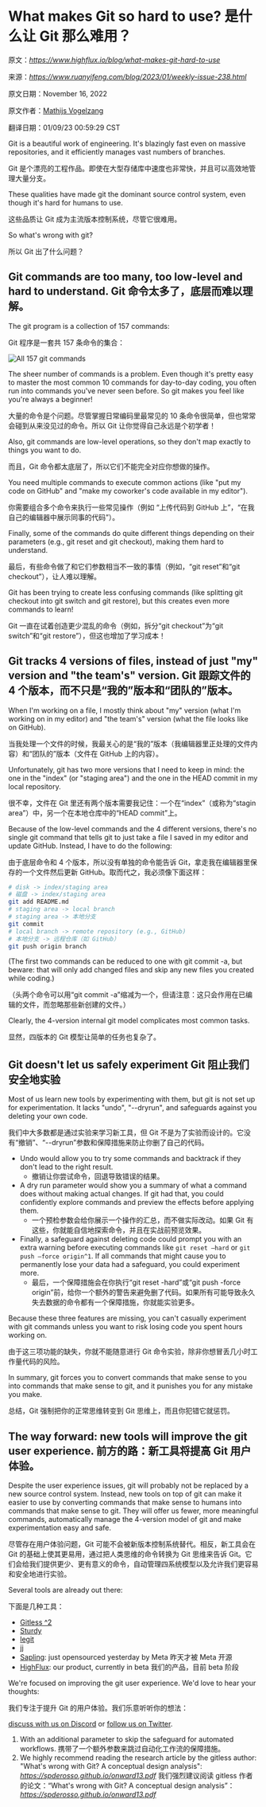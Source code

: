 # What makes Git so hard to use? 是什么让 Git 那么难用？

原文：*https://www.highflux.io/blog/what-makes-git-hard-to-use*

来源：*‌https://www.ruanyifeng.com/blog/2023/01/weekly-issue-238.html*

原文日期：November 16, 2022

原文作者：[Mathijs Vogelzang](https://github.com/mathijs81)

翻译日期：01/09/23 00:59:29 CST

Git is a beautiful work of engineering. It's blazingly fast even on massive repositories, and it efficiently manages vast numbers of branches.

Git 是个漂亮的工程作品。即使在大型存储库中速度也非常快，并且可以高效地管理大量分支。

These qualities have made git the dominant source control system, even though it's hard for humans to use.

这些品质让 Git 成为主流版本控制系统，尽管它很难用。

So what's wrong with git?

所以 Git 出了什么问题？

## Git commands are too many, too low-level and hard to understand. Git 命令太多了，底层而难以理解。

The git program is a collection of 157 commands:

Git 程序是一套共 157 条命令的集合：

<!-- ![All 157 git commands](https://p6-juejin.byteimg.com/tos-cn-i-k3u1fbpfcp/40d50375dec942369b1a9645b5052c29~tplv-k3u1fbpfcp-watermark.image?) -->

<img src="git-commands.png" style="max-width:100%;" title="All 157 git commands" />

The sheer number of commands is a problem. Even though it's pretty easy to master the most common 10 commands for day-to-day coding, you often run into commands you've never seen before. So git makes you feel like you're always a beginner!

大量的命令是个问题。尽管掌握日常编码里最常见的 10 条命令很简单，但也常常会碰到从来没见过的命令。所以 Git 让你觉得自己永远是个初学者！

Also, git commands are low-level operations, so they don't map exactly to things you want to do.

而且，Git 命令都太底层了，所以它们不能完全对应你想做的操作。

You need multiple commands to execute common actions (like "put my code on GitHub" and "make my coworker's code available in my editor").

你需要组合多个命令来执行一些常见操作（例如 “上传代码到 GitHub 上”，“在我自己的编辑器中展示同事的代码”）。

Finally, some of the commands do quite different things depending on their parameters (e.g., git reset and git checkout), making them hard to understand.

最后，有些命令做了和它们参数相当不一致的事情（例如，“git reset”和“git checkout”），让人难以理解。

Git has been trying to create less confusing commands (like splitting git checkout into git switch and git restore), but this creates even more commands to learn!

Git 一直在试着创造更少混乱的命令（例如，拆分“git checkout”为“git switch”和“git restore”），但这也增加了学习成本！

## Git tracks 4 versions of files, instead of just "my" version and "the team's" version. Git 跟踪文件的 4 个版本，而不只是“我的”版本和“团队的”版本。

When I'm working on a file, I mostly think about "my" version (what I'm working on in my editor) and "the team's" version (what the file looks like on GitHub).

当我处理一个文件的时候，我最关心的是“我的”版本（我编辑器里正处理的文件内容）和“团队的”版本（文件在 GitHub 上的内容）。

Unfortunately, git has two more versions that I need to keep in mind: the one in the "index" (or "staging area") and the one in the HEAD commit in my local repository.

很不幸，文件在 Git 里还有两个版本需要我记住：一个在“index”（或称为“stagin area”）中，另一个在本地仓库中的“HEAD commit”上。

Because of the low-level commands and the 4 different versions, there's no single git command that tells git to just take a file I saved in my editor and update GitHub. Instead, I have to do the following:

由于底层命令和 4 个版本，所以没有单独的命令能告诉 Git，拿走我在编辑器里保存的一个文件然后更新 GitHub。取而代之，我必须像下面这样：

```bash
# disk -> index/staging area
# 磁盘 -> index/staging area
git add README.md
# staging area -> local branch
# staging area -> 本地分支
git commit
# local branch -> remote repository (e.g., GitHub)
# 本地分支 -> 远程仓库（如 GitHub）
git push origin branch
```

(The first two commands can be reduced to one with git commit -a, but beware: that will only add changed files and skip any new files you created while coding.)

（头两个命令可以用“git commit -a”缩减为一个，但请注意：这只会作用在已编辑的文件，而忽略那些新创建的文件。）

Clearly, the 4-version internal git model complicates most common tasks.

显然，四版本的 Git 模型让简单的任务也复杂了。

## Git doesn't let us safely experiment Git 阻止我们安全地实验

Most of us learn new tools by experimenting with them, but git is not set up for experimentation. It lacks "undo", "--dryrun", and safeguards against you deleting your own code.

我们中大多数都是通过实验来学习新工具，但 Git 不是为了实验而设计的。它没有“撤销”、“--dryrun”参数和保障措施来防止你删了自己的代码。

- Undo would allow you to try some commands and backtrack if they don't lead to the right result.
	- 撤销让你尝试命令，回退导致错误的结果。
- A dry run parameter would show you a summary of what a command does without making actual changes. If git had that, you could confidently explore commands and preview the effects before applying them.
	- 一个预检参数会给你展示一个操作的汇总，而不做实际改动。如果 Git 有这些，你就能自信地探索命令，并且在实战前预览效果。
- Finally, a safeguard against deleting code could prompt you with an extra warning before executing commands like `git reset –hard` or `git push –force origin^1`. If all commands that might cause you to permanently lose your data had a safeguard, you could experiment more.
	- 最后，一个保障措施会在你执行“git reset -hard”或“git push -force origin”前，给你一个额外的警告来避免删了代码。如果所有可能导致永久失去数据的命令都有一个保障措施，你就能实验更多。

Because these three features are missing, you can't casually experiment with git commands unless you want to risk losing code you spent hours working on.

由于这三项功能的缺失，你就不能随意进行 Git 命令实验，除非你想冒丢几小时工作量代码的风险。

In summary, git forces you to convert commands that make sense to you into commands that make sense to git, and it punishes you for any mistake you make.

总结，Git 强制把你的正常思维转变到 Git 思维上，而且你犯错它就惩罚。

## The way forward: new tools will improve the git user experience. 前方的路：新工具将提高 Git 用户体验。

Despite the user experience issues, git will probably not be replaced by a new source control system. Instead, new tools on top of git can make it easier to use by converting commands that make sense to humans into commands that make sense to git. They will offer us fewer, more meaningful commands, automatically manage the 4-version model of git and make experimentation easy and safe.

尽管存在用户体验问题，Git 可能不会被新版本控制系统替代。相反，新工具会在 Git 的基础上使其更易用，通过把人类思维的命令转换为 Git 思维来告诉 Git。它们会给我们提供更少、更有意义的命令，自动管理四系统模型以及允许我们更容易和安全地进行实验。

Several tools are already out there:

下面是几种工具：

- [Gitless ^2](https://gitless.com/)
- [Sturdy](https://getsturdy.com/)
- [legit](https://github.com/frostming/legit)
- [jj](https://github.com/martinvonz/jj)
- [Sapling](https://sapling-scm.com/): just opensourced yesterday by Meta 昨天才被 Meta 开源
- [HighFlux](https://www.highflux.io/docs/install): our product, currently in beta 我们的产品，目前 beta 阶段


We're focused on improving the git user experience. We'd love to hear your thoughts:

我们专注于提升 Git 的用户体验。我们乐意听听你的想法：

[discuss with us on Discord](https://www.highflux.io/discord)
or
[follow us on Twitter](https://twitter.com/intent/user?screen_name=highflux_io).

1. With an additional parameter to skip the safeguard for automated workflows. 携带了一个额外参数来跳过自动化工作流的保障措施。
2. We highly recommend reading the research article by the gitless author: "What's wrong with Git? A conceptual design analysis": *https://spderosso.github.io/onward13.pdf* 我们强烈建议阅读 gitless 作者的论文：“What's wrong with Git? A conceptual design analysis”：*https://spderosso.github.io/onward13.pdf*